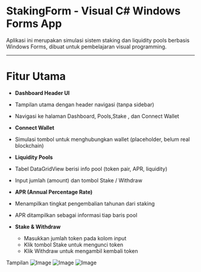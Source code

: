 # StakingForm - Visual C# Windows Forms App

Aplikasi ini merupakan simulasi sistem staking dan liquidity pools berbasis Windows Forms, dibuat untuk pembelajaran visual programming.

---

#  Fitur Utama

-  **Dashboard Header UI**
  - Tampilan utama dengan header navigasi (tanpa sidebar)
  - Navigasi ke halaman Dashboard, Pools,Stake , dan Connect Wallet

-  **Connect Wallet**
  - Simulasi tombol untuk menghubungkan wallet (placeholder, belum real blockchain)

-  **Liquidity Pools**
  - Tabel DataGridView berisi info pool (token pair, APR, liquidity)
  - Input jumlah (amount) dan tombol Stake / Withdraw

-  **APR (Annual Percentage Rate)**
  - Menampilkan tingkat pengembalian tahunan dari staking
  - APR ditampilkan sebagai informasi tiap baris pool

- **Stake & Withdraw**
  - Masukkan jumlah token pada kolom input
  - Klik tombol Stake untuk mengunci token
  - Klik Withdraw untuk mengambil kembali token

Tampilan
![Image](https://github.com/user-attachments/assets/4473b359-24c8-4db7-85ff-51453b6ff379)
![Image](https://github.com/user-attachments/assets/e49b2918-8bad-4336-86da-5d54fe5927fe)
![Image](https://github.com/user-attachments/assets/36720c32-6b00-40b0-b791-7d5dae0f4d4c)
